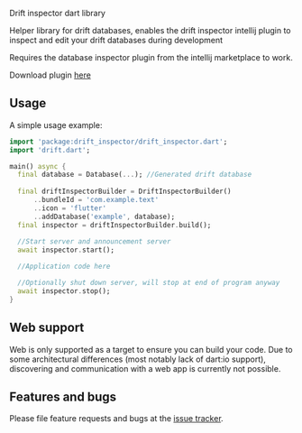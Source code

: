 Drift inspector dart library

Helper library for drift databases, enables the drift inspector intellij plugin to inspect and edit your drift databases during development

Requires the database inspector plugin from the intellij marketplace to work.

Download plugin [here](https://plugins.jetbrains.com/plugin/15364-database-inspector/)
 
## Usage

A simple usage example:

```dart
import 'package:drift_inspector/drift_inspector.dart';
import 'drift.dart';

main() async {
  final database = Database(...); //Generated drift database
  
  final driftInspectorBuilder = DriftInspectorBuilder()
      ..bundleId = 'com.example.text'
      ..icon = 'flutter'
      ..addDatabase('example', database);
  final inspector = driftInspectorBuilder.build();
  
  //Start server and announcement server
  await inspector.start();

  //Application code here

  //Optionally shut down server, will stop at end of program anyway
  await inspector.stop();
}
```

## Web support
Web is only supported as a target to ensure you can build your code.
Due to some architectural differences (most notably lack of dart:io support), discovering and communication with a web app is currently not possible.

## Features and bugs

Please file feature requests and bugs at the [issue tracker][tracker].

[tracker]: https://github.com/Chimerapps/drift_inspector
